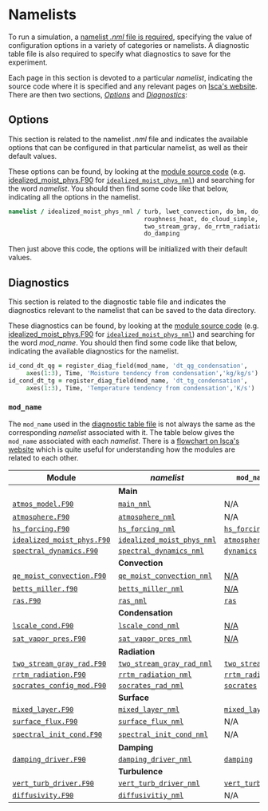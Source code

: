 # Namelists
To run a simulation, a [namelist *.nml* file is required](../Isca/getting_started.md#required-files), 
specifying the value of configuration options in a variety of categories or namelists. A diagnostic table 
file is also required to specify what diagnostics to save for the experiment.

Each page in this section is devoted to a particular *namelist*, indicating the source code where it is specified 
and any relevant pages on [Isca's website](https://execlim.github.io/Isca/index.html). There are then two sections, 
[*Options*](#options) and [*Diagnostics*](#diagnostics):

## Options
This section is related to the namelist *.nml* file and indicates the available options that can be configured
in that particular namelist, as well as their default values.

These options can be found, by looking at the [module source code](#mod_name) (e.g. 
[idealized_moist_phys.F90](https://github.com/ExeClim/Isca/blob/master/src/atmos_spectral/driver/solo/idealized_moist_phys.F90) for
[`idealized_moist_phys_nml`](main/idealized_moist_physics.md)) and searching for the word *namelist*.
You should then find some code like that below, indicating all the options in the namelist.
```fortran
namelist / idealized_moist_phys_nml / turb, lwet_convection, do_bm, do_ras, &
                                      roughness_heat, do_cloud_simple,      &
                                      two_stream_gray, do_rrtm_radiation,   &
                                      do_damping
```
Then just above this code, the options will be initialized with their default values.

## Diagnostics
This section is related to the diagnostic table file and indicates the diagnostics relevant to the namelist that 
can be saved to the data directory.

These diagnostics can be found, by looking at the [module source code](#mod_name) (e.g. 
[idealized_moist_phys.F90](https://github.com/ExeClim/Isca/blob/master/src/atmos_spectral/driver/solo/idealized_moist_phys.F90) for
[`idealized_moist_phys_nml`](main/idealized_moist_physics.md)) and searching for the word *mod_name*.
You should then find some code like that below, indicating the available diagnostics for the namelist.
```fortran
id_cond_dt_qg = register_diag_field(mod_name, 'dt_qg_condensation',        &
     axes(1:3), Time, 'Moisture tendency from condensation','kg/kg/s')
id_cond_dt_tg = register_diag_field(mod_name, 'dt_tg_condensation',        &
     axes(1:3), Time, 'Temperature tendency from condensation','K/s')
```

### `mod_name`
The `mod_name` used in the [diagnostic table file](../Isca/getting_started.md#required-files) is not always the same
as the corresponding *namelist* associated with it. The table below gives the `mod_name` associated with each 
*namelist*. There is a [flowchart on Isca's website](https://execlim.github.io/Isca/isca_structure.html#isca-structure) 
which is quite useful for understanding how the modules are related to each other.

| Module                                                                                                                               | *namelist*                                                             | `mod_name`                                                  |
|--------------------------------------------------------------------------------------------------------------------------------------|------------------------------------------------------------------------|-------------------------------------------------------------|
|                                                                                                                                      | **Main**                                                               |                                                             |
| [`atmos_model.F90`](https://github.com/ExeClim/Isca/blob/master/src/atmos_solo/atmos_model.F90)                                      | [`main_nml`](main/index.md#options)                                    | N/A                                                         |
| [`atmosphere.F90`](https://github.com/ExeClim/Isca/blob/master/src/atmos_spectral/driver/solo/atmosphere.F90)                        | [`atmosphere_nml`](main/atmosphere.md#options)                         | N/A                                                         |
| [`hs_forcing.F90`](https://github.com/ExeClim/Isca/blob/master/src/atmos_param/hs_forcing/hs_forcing.F90)                            | [`hs_forcing_nml`](main/held_suarez.md#options)                        | [`hs_forcing`](main/held_suarez.md#diagnostics)             |
| [`idealized_moist_phys.F90`](https://github.com/ExeClim/Isca/blob/master/src/atmos_spectral/driver/solo/idealized_moist_phys.F90)    | [`idealized_moist_phys_nml`](main/idealized_moist_physics.md#options)  | [`atmosphere`](main/idealized_moist_physics.md#diagnostics) |
| [`spectral_dynamics.F90`](https://github.com/ExeClim/Isca/blob/master/src/atmos_spectral/model/spectral_dynamics.F90)                | [`spectral_dynamics_nml`](main/spectral_dynamics.md#options)           | [`dynamics`](main/spectral_dynamics.md#diagnostics)         |
|                                                                                                                                      | **Convection**                                                         |                                                             |
| [`qe_moist_convection.F90`](https://github.com/ExeClim/Isca/blob/master/src/atmos_param/qe_moist_convection/qe_moist_convection.F90) | [`qe_moist_convection_nml`](convection/qe_moist_convection.md#options) | [N/A](convection/index.md)                                  |
| [`betts_miller.f90`](https://github.com/ExeClim/Isca/blob/master/src/atmos_param/betts_miller/betts_miller.f90)                      | [`betts_miller_nml`](convection/betts_miller.md#options)               | [N/A](convection/index.md)                                  |
| [`ras.F90`](https://github.com/ExeClim/Isca/blob/master/src/atmos_param/ras/ras.f90)                                                 | [`ras_nml`](convection/ras.md#options)                                 | [`ras`](convection/ras.md#diagnostics)                      |
|                                                                                                                                      | **Condensation**                                                       |                                                             |
| [`lscale_cond.F90`](https://github.com/ExeClim/Isca/blob/master/src/atmos_param/lscale_cond/lscale_cond.F90)                         | [`lscale_cond_nml`](condensation/lscale_cond.md#options)               | [N/A](condensation/index.md)                                |
| [`sat_vapor_pres.F90`](https://github.com/ExeClim/Isca/blob/master/src/shared/sat_vapor_pres/sat_vapor_pres.F90)                     | [`sat_vapor_pres_nml`](condensation/lscale_cond.md#options)            | [N/A](condensation/index.md)                                |
|                                                                                                                                      | **Radiation**                                                          |                                                             |
| [`two_stream_gray_rad.F90`](https://github.com/ExeClim/Isca/blob/master/src/atmos_param/two_stream_gray_rad/two_stream_gray_rad.F90) | [`two_stream_gray_rad_nml`](radiation/two_stream_gray.md#options)      | [`two_stream`](radiation/two_stream_gray.md#diagnostics)    |
| [`rrtm_radiation.F90`](https://github.com/ExeClim/Isca/blob/master/src/atmos_param/rrtm_radiation/rrtm_radiation.f90)                | [`rrtm_radiation_nml`](radiation/rrtm.md#options)                      | [`rrtm_radiation`](radiation/rrtm.md#diagnostics)           |
| [`socrates_config_mod.F90`](https://github.com/ExeClim/Isca/blob/master/src/atmos_param/socrates/interface/socrates_config_mod.f90)  | [`socrates_rad_nml`](radiation/socrates.md#options)                    | [`socrates`](radiation/socrates.md#diagnostics)             |
|                                                                                                                                      | **Surface**                                                            |                                                             |
| [`mixed_layer.F90`](https://github.com/ExeClim/Isca/blob/master/src/atmos_spectral/driver/solo/mixed_layer.F90)                      | [`mixed_layer_nml`](surface/mixed_layer.md#options)                    | [`mixed_layer`](surface/mixed_layer.md#diagnostics)         |
| [`surface_flux.F90`](https://github.com/ExeClim/Isca/blob/master/src/coupler/surface_flux.F90)                                       | [`surface_flux_nml`](surface/surface_flux.md#options)                  | N/A                                                         |
| [`spectral_init_cond.F90`](https://github.com/ExeClim/Isca/blob/master/src/atmos_spectral/init/spectral_init_cond.F90)               | [`spectral_init_cond_nml`](surface/topography.md#options)              | N/A                                                         |
|                                                                                                                                      | **Damping**                                                            |                                                             |
| [`damping_driver.F90`](https://github.com/ExeClim/Isca/blob/master/src/atmos_param/damping_driver/damping_driver.f90)                | [`damping_driver_nml`](damping/index.md#options)                       | [`damping`](damping/index.md#diagnostics)                   |
|                                                                                                                                      | **Turbulence**                                                         |                                                             |
| [`vert_turb_driver.F90`](https://github.com/ExeClim/Isca/blob/master/src/atmos_param/vert_turb_driver/vert_turb_driver.F90)          | [`vert_turb_driver_nml`](turbulence/vert_turb_driver.md#options)       | [`vert_turb`](turbulence/vert_turb_driver.md#diagnostics)   |
| [`diffusivity.F90`](https://github.com/ExeClim/Isca/blob/master/src/atmos_param/diffusivity/diffusivity.F90)                         | [`diffusivitiy_nml`](turbulence/diffusivity.md#options)                | N/A                                                         |

